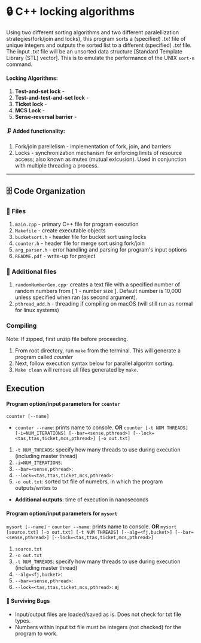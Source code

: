 # 🔒 C++ locking algorithms
Using two different sorting algorithms and two different paralellization strategies(fork/join and locks), this program sorts a (specified) *.txt*  file of unique integers and outputs the sorted list to a different (specified) *.txt* file. The input *.txt* file will be an unsorted data structure [Standard Template Library (STL) vector]. This is to emulate the performance of the UNIX `sort-n` command.

#### Locking Algorithms:
  1. **Test-and-set lock** -
  2. **Test-and-test-and-set lock** -
  3. **Ticket lock** -
  4. **MCS Lock** -
  5. **Sense-reversal barrier** -

#### 🗜️ Added functionality:
  1. Fork/join parellelism - implementation of fork, join, and barriers
  2. Locks - synchronization mechanism for enforcing limits of resource access; also known as mutex (mutual exlcusion). Used in conjunction with multiple threading a process.

---
## 🗄️ Code Organization

### 📁 Files
  1. `main.cpp` - primary C++ file for program execution
  2. `Makefile` - create executable objects
  3. `bucketsort.h` - header file for bucket sort using locks
  4. `counter.h` - header file for merge sort using fork/join
  5. `arg_parser.h` - error handling and parsing for program's input options
  6. `README.pdf` - write-up for project

### 💾 Additional files
  1. `randomNumberGen.cpp`- creates a text file with a specified number of random numbers from [ 1 - number size ]. Default number is 10,000 unless specified when ran (as second argument).
  2. `pthread_add.h` - threading if compiling on macOS (will still run as normal for linux systems)

### Compiling
  Note: If zipped, first unzip file before proceeding.
  1. From root directory, run `make` from the terminal. This will generate a program called *counter*
  2. Next, follow execution syntax below for parallel algoritm sorting.
  3. `Make clean` will remove all files generated by `make`.

## Execution
#### Program option/input parameters for `counter`
`counter [--name]`
  - `counter --name`: prints name to console.
**OR**
`counter [-t NUM THREADS] [-i=NUM_ITERATIONS] [--bar=<sense,pthread>] [--lock=<tas,ttas,ticket,mcs,pthread>] [-o out.txt]`
  1. `-t NUM_THREADS`: specify how many threads to use during execution (including master thread)
  2. `-i=NUM_ITERATIONS`:
  3. `--bar=<sense,pthread>`:
  4. `--lock=<tas,ttas,ticket,mcs,pthread>`:
  5. `-o out.txt`: sorted txt file of numebrs, in which the program outputs/writes to
  - **Additional outputs**: time of execution in nanoseconds

#### Program option/input parameters for `mysort`
  `mysort [--name]`
    - `counter --name`: prints name to console.
  **OR**
  `mysort [source.txt] [-o out.txt] [-t NUM THREADS] [--alg=<fj,bucket>] [--bar=<sense,pthread>] [--lock=<tas,ttas,ticket,mcs,pthread>]`
  1. `source.txt`
  2. `-o out.txt`
  3. `-t NUM_THREADS`: specify how many threads to use during execution (including master thread)
  4. `--alg=<fj,bucket>`:
  5. `--bar=<sense,pthread>`:
  6. `--lock=<tas,ttas,ticket,mcs,pthread>`: aj

#### 🐜 Surviving Bugs
  - Input/output files are loaded/saved as is. Does not check for txt file types.
  - Numbers within input txt file must be integers (not checked) for the program to work.

